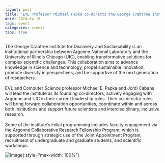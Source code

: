 ```yaml
---
layout: post
title: 'EVL Professor Michael Papka co-Directs the George Crabtree Institute for Discovery and Sustainability'
date: 2024-04-16
tags: event
categories: events
tabs: true
---
```


The George Crabtree Institute for Discovery and Sustainability is an institutional partnership between Argonne National Laboratory and the University of Illinois Chicago (UIC), enabling transformative solutions for complex scientific challenges. This collaboration aims to advance knowledge in science and technology, propel sustainable innovation, promote diversity in perspectives, and be supportive of the next generation of researchers.<br><br>
EVL and Computer Science professor Michael E. Papka and Jordi Cabana will lead the institute as its founding co-directors, actively engaging with Argonne and UIC in their current leadership roles. Their co-director roles will bring forward collaboration opportunities, coordinate within and across both institutions and support future scientists and interdisciplinary, inclusive research.<br><br>
Some of the institute&rsquo;s initial programming includes faculty engagement via the Argonne Collaborative Research Fellowship Program, which is supported through strategic use of the Joint Appointment Program, recruitment of undergraduate and graduate students, and scientific workshops.

![image](https://www.evl.uic.edu/output/originals/mpapka.jpg-srcw.jpg){:style="max-width: 100%"}

